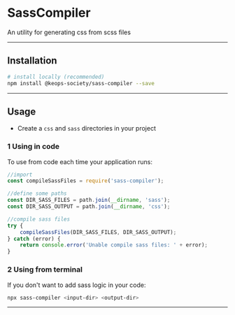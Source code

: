 
# SassCompiler

An utility for generating css from scss files

---

## Installation

```bash
# install locally (recommended)
npm install @keops-society/sass-compiler --save
```

---

## Usage

- Create a `css` and `sass` directories in your project

### 1 Using in code

To use from code each time your application runs:

```javascript
//import
const compileSassFiles = require('sass-compiler');

//define some paths
const DIR_SASS_FILES = path.join(__dirname, 'sass');
const DIR_SASS_OUTPUT = path.join(__dirname, 'css');

//compile sass files
try {
    compileSassFiles(DIR_SASS_FILES, DIR_SASS_OUTPUT);
} catch (error) {
    return console.error('Unable compile sass files: ' + error);
}
```


### 2 Using from terminal

If you don't want to add sass logic in your code:

```bash
npx sass-compiler <input-dir> <output-dir>
```
---